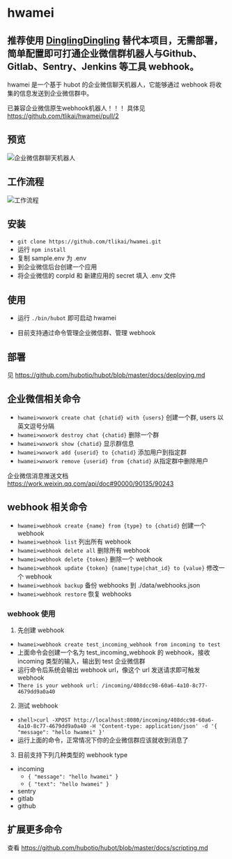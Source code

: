# hwamei

## 推荐使用 [DinglingDingling](https://wxwork.dinglingdingling.com/?utm_source=github_hwamei) 替代本项目，无需部署，简单配置即可打通企业微信群机器人与Github、Gitlab、Sentry、Jenkins 等工具 webhook。

hwamei 是一个基于 hubot 的企业微信聊天机器人，它能够通过 webhook 将收集的信息发送到企业微信群中。

已兼容企业微信原生webhook机器人！！！ 具体见 https://github.com/tlikai/hwamei/pull/2

## 预览

![企业微信群聊天机器人](http://p.qpic.cn/pic_wework/439528718/dadcc3d69e2a69710cbb7ce270aab93f77fa86e5d64bf11c/0)

## 工作流程

![工作流程](./data/flow.png)

## 安装

- `git clone https://github.com/tlikai/hwamei.git`
- 运行 `npm install`
- 复制 sample.env 为 .env
- 到企业微信后台创建一个应用
- 将企业微信的 corpId 和 新建应用的 secret 填入 .env 文件

## 使用

- 运行 `./bin/hubot` 即可启动 hwamei

- 目前支持通过命令管理企业微信群、管理 webhook

## 部署

见 https://github.com/hubotio/hubot/blob/master/docs/deploying.md

## 企业微信相关命令

- `hwamei>wxwork create chat {chatid} with {users}` 创建一个群, users 以英文逗号分隔
- `hwamei>wxwork destroy chat {chatid}` 删除一个群
- `hwamei>wxwork show {chatid}` 显示群信息
- `hwamei>wxwork add {userid} to {chatid}` 添加用户到指定群
- `hwamei>wxwork remove {userid} from {chatid}` 从指定群中删除用户

企业微信消息推送文档 https://work.weixin.qq.com/api/doc#90000/90135/90243

## webhook 相关命令

- `hwamei>webhook create {name} from {type} to {chatid}` 创建一个 webhook
- `hwamei>webhook list` 列出所有 webhook
- `hwamei>webhook delete all` 删除所有 webhook
- `hwamei>webhook delete {token}` 删除一个 webhook
- `hwamei>webhook update {token} {name|type|chat_id} to {value}` 修改一个 webhook
- `hwamei>webhook backup` 备份 webhooks 到 ./data/webhooks.json
- `hwamei>webhook restore` 恢复 webhooks

### webhook 使用

1. 先创建 webhook
  - `hwamei>webhook create test_incoming_webhook from incoming to test`
  - 上面命令会创建一个名为 test_incoming_webhook 的 webhook，接收 incoming 类型的输入，输出到 test 企业微信群
  - 运行命令后系统会输出 webhook url，像这个 url 发送请求即可触发 webhook
  - `There is your webhook url: /incoming/408dcc98-60a6-4a10-8c77-4679dd9a0a40`
2. 测试 webhook
  - `shell>curl -XPOST http://localhost:8080/incoming/408dcc98-60a6-4a10-8c77-4679dd9a0a40 -H 'Content-type: application/json' -d '{ "message": "hello hwamei" }'`
  - 运行上面的命令，正常情况下你的企业微信群应该就收到消息了
3. 目前支持下列几种类型的 webhook type
  - incoming 
    - `{ "message": "hello hwamei" }`
    - `{ "text": "hello hwamei" }`
  - sentry
  - gitlab
  - github

## 扩展更多命令

查看 https://github.com/hubotio/hubot/blob/master/docs/scripting.md
